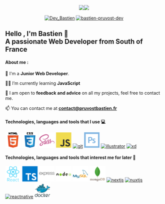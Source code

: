 <!-- ![header](https://capsule-render.vercel.app/api?type=waving&color=0:324050,50:202D3C,100:324050&height=220&section=header&text=Bastien%20Pruvost&fontSize=35&fontAlignY=25&desc=Web%20Developer&descSize=20&descAlign=50&descAlignY=45&animation=scaleIn&fontColor=FFFFFF) -->
<p align="center">
<img src="https://github-readme-stats.vercel.app/api/top-langs?username=dev-bastienpruvost&show_icons=true&locale=en&layout=compact&title_color=fff&text_color=fff&icon_color=fff&bg_color=0,324050,202D3C&hide_border=true&langs_count=6&" height="160"><img src="https://github-readme-stats.vercel.app/api?username=dev-bastienpruvost&show_icons=true&locale=en&title_color=fff&text_color=fff&icon_color=fff&bg_color=0,202D3C,324050&hide_border=true&include_all_commits=true&count_private=true&custom_title=GitHub+Stats" height="160">
</p>  
  
  
  
<p align="center"> <a href="https://twitter.com/Dev_Bastien"><img src="https://img.shields.io/badge/Twitter-1DA1F2?style=for-the-badge&logo=twitter&logoColor=white" alt="Dev_Bastien" /></a> <a href="https://www.linkedin.com/in/bastien-pruvost-dev/"><img src="https://img.shields.io/badge/LinkedIn-0077B5?style=for-the-badge&logo=linkedin&logoColor=white" alt="bastien-pruvost-dev" /></a> </p>  
<h2>Hello , I'm Bastien 👋 </br>  
A passionate Web Developer from South of France</h2>
  
  
<h4>About me :</h4>

🌱 I'm a **Junior Web Developer**.

<!-- 🔭 I’m currently working on [Project Name](Project Link) -->

👨‍🎓 I’m currently learning **JavaScript**

<!-- 👯 I’m looking to collaborate on [Project Name](Project Link) -->

🤝 I am open to **feedback and advice** on all my projects, feel free to contact me.

<!-- 👨‍💻 All of my projects are available at [http://www.portfolio.pruvostbastien.fr/]( http://www.portfolio.pruvostbastien.fr/) (SOON) -->

<!-- 📝 I regularly write articles on [Blog Link](Blog Link) -->

<!-- 💬 Ask me about **HTML, CSS and Sass** 😅 (There will be more soon 😇) -->

📫 You can contact me at **contact@pruvostbastien.fr**



<h4 align="left">Technologies, languages and tools that I use 💻</h4>

<p align="left">
<a href="#" target="_blank" rel="noreferrer"><img src="https://raw.githubusercontent.com/devicons/devicon/master/icons/html5/html5-original-wordmark.svg" alt="html5" width="50" height="50"/></a>
<a href="#" target="_blank" rel="noreferrer"><img src="https://raw.githubusercontent.com/devicons/devicon/master/icons/css3/css3-original-wordmark.svg" alt="css3" width="50" height="50"/></a>
<a href="#" target="_blank" rel="noreferrer"><img src="https://raw.githubusercontent.com/devicons/devicon/master/icons/sass/sass-original.svg" alt="sass" width="50" height="50"/></a>
<a href="#" target="_blank" rel="noreferrer"><img src="https://raw.githubusercontent.com/devicons/devicon/master/icons/javascript/javascript-original.svg" alt="javascript" width="50" height="50"/></a>
<a href="#" target="_blank" rel="noreferrer"><img src="https://www.vectorlogo.zone/logos/git-scm/git-scm-icon.svg" alt="git" width="50" height="50"/></a>
<a href="#" target="_blank" rel="noreferrer"><img src="https://raw.githubusercontent.com/devicons/devicon/master/icons/photoshop/photoshop-line.svg" alt="photoshop" width="50" height="50"/></a>
<a href="#" target="_blank" rel="noreferrer"><img src="https://www.vectorlogo.zone/logos/adobe_illustrator/adobe_illustrator-icon.svg" alt="illustrator" width="50" height="50"/></a>
<a href="https://www.adobe.com/products/xd.html" target="_blank" rel="noreferrer"><img src="https://cdn.worldvectorlogo.com/logos/adobe-xd.svg" alt="xd" width="50" height="50"/></a>
</p>


<h4 align="left">Technologies, languages and tools that interest me for later 🧐</h4>
    
<p align="left">
    
<a href="#" target="_blank" rel="noreferrer"><img src="https://raw.githubusercontent.com/devicons/devicon/master/icons/react/react-original-wordmark.svg" alt="react" width="50" height="50"/></a>
<a href="#" target="_blank" rel="noreferrer"><img src="https://raw.githubusercontent.com/devicons/devicon/master/icons/typescript/typescript-original.svg" alt="typescript" width="50" height="50"/></a>
<a href="#" target="_blank" rel="noreferrer"><img src="https://raw.githubusercontent.com/devicons/devicon/master/icons/express/express-original-wordmark.svg" alt="express" width="50" height="50"/></a>
<a href="#" target="_blank" rel="noreferrer"><img src="https://raw.githubusercontent.com/devicons/devicon/master/icons/nodejs/nodejs-original-wordmark.svg" alt="nodejs" width="50" height="50"/></a>
<a href="#" target="_blank" rel="noreferrer"><img src="https://raw.githubusercontent.com/devicons/devicon/master/icons/mysql/mysql-original-wordmark.svg" alt="mysql" width="50" height="50"/></a>
<a href="#" target="_blank" rel="noreferrer"><img src="https://raw.githubusercontent.com/devicons/devicon/master/icons/mongodb/mongodb-original-wordmark.svg" alt="mongodb" width="50" height="50"/></a>
<a href="#" target="_blank" rel="noreferrer"><img src="https://cdn.worldvectorlogo.com/logos/nextjs-2.svg" alt="nextjs" width="50" height="50"/></a>
<a href="#" target="_blank" rel="noreferrer"><img src="https://www.vectorlogo.zone/logos/nuxtjs/nuxtjs-icon.svg" alt="nuxtjs" width="50" height="50"/></a>
<a href="#" target="_blank" rel="noreferrer"><img src="https://reactnative.dev/img/header_logo.svg" alt="reactnative" width="50" height="50"/></a>
<a href="#" target="_blank" rel="noreferrer"><img src="https://raw.githubusercontent.com/devicons/devicon/master/icons/docker/docker-original-wordmark.svg" alt="docker" width="50" height="50"/></a>
</p>
